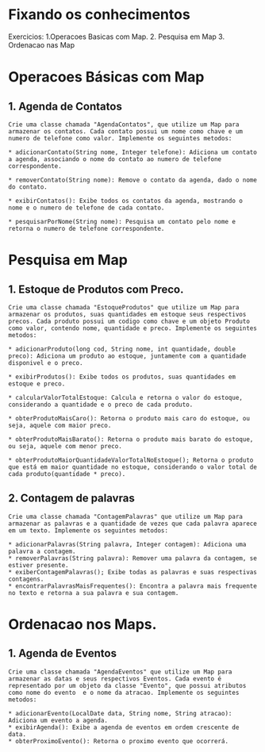 # Fixando os conhecimentos

Exercicios:
    1.Operacoes Basicas com Map.
    2. Pesquisa em Map
    3. Ordenacao nas Map

# Operacoes Básicas com Map

## 1. Agenda de Contatos
    Crie uma classe chamada "AgendaContatos", que utilize um Map para armazenar os contatos. Cada contato possui um nome como chave e um numero de telefone como valor. Implemente os seguintes metodos:

    * adicionarContato(String nome, Integer telefone): Adiciona um contato a agenda, associando o nome do contato ao numero de telefone correspondente.

    * removerContato(String nome): Remove o contato da agenda, dado o nome do contato.

    * exibirContatos(): Exibe todos os contatos da agenda, mostrando o nome e o numero de telefone de cada contato.

    * pesquisarPorNome(String nome): Pesquisa um contato pelo nome e retorna o numero de telefone correspondente.

  # Pesquisa em Map

  ## 1. Estoque de Produtos com Preco.

    Crie uma classe chamada "EstoqueProdutos" que utilize um Map para armazenar os produtos, suas quantidades em estoque seus respectivos precos. Cada produto possui um codigo como chave e um objeto Produto como valor, contendo nome, quantidade e preco. Implemente os seguintes metodos:

    * adicionarProduto(long cod, String nome, int quantidade, double preco): Adiciona um produto ao estoque, juntamente com a quantidade disponivel e o preco.

    * exibirProdutos(): Exibe todos os produtos, suas quantidades em estoque e preco.

    * calcularValorTotalEstoque: Calcula e retorna o valor do estoque, considerando a quantidade e o preco de cada produto.

    * obterProdutoMaisCaro(): Retorna o produto mais caro do estoque, ou seja, aquele com maior preco.
      
    * obterProdutoMaisBarato(): Retorna o produto mais barato do estoque, ou seja, aquele com menor preco.

    * obterProdutoMaiorQuantidadeValorTotalNoEstoque(); Retorna o produto que está em maior quantidade no estoque, considerando o valor total de cada produto(quantidade * preco).

## 2. Contagem de palavras
    Crie uma classe chamada "ContagemPalavras" que utilize um Map para armazenar as palavras e a quantidade de vezes que cada palavra aparece em um texto. Implemente os seguintes metodos:

    * adicionarPalavras(String palavra, Integer contagem): Adiciona uma palavra a contagem.
    * removerPalavras(String palavra): Remover uma palavra da contagem, se estiver presente.
    * exiberContagemPalavras(); Exibe todas as palavras e suas respectivas contagens.
    * encontrarPalavrasMaisFrequentes(): Encontra a palavra mais frequente no texto e retorna a sua palavra e sua contagem.

# Ordenacao nos Maps.

## 1. Agenda de Eventos
    Crie uma classe chamada "AgendaEventos" que utilize um Map para armazenar as datas e seus respectivos Eventos. Cada evento é representado por um objeto da classe "Evento", que possui atributos como nome do evento  e o nome da atracao. Implemente os seguintes metodos:

    * adicionarEvento(LocalDate data, String nome, String atracao): Adiciona um evento a agenda.
    * exibirAgenda(): Exibe a agenda de eventos em ordem crescente de data.
    * obterProximoEvento(): Retorna o proximo evento que ocorrerá.
